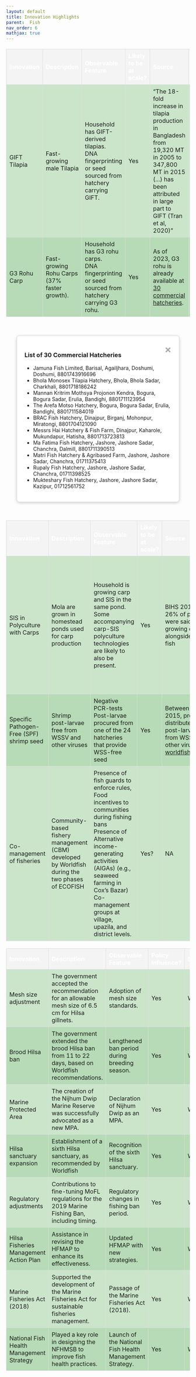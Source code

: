 ```yaml
---
layout: default
title: Innovation Highlights
parent:  Fish
nav_order: 6
mathjax: true
---
```



<style>
/* Custom Table Styling */
.custom-table {
  background-color: rgba(0, 128, 0, 0.2); /* Light green */
  border-collapse: collapse;
  width: 100%;
  margin: 20px 0;
  font-size: 1rem;
}

.custom-table th {
  background-color: rgba(0, 128, 0, 0.4); /* Darker green */
  color: white;
  text-align: left;
  padding: 8px;
}

.custom-table th, .custom-table td {
  border: 1px solid #ddd;
  padding: 8px;
}

.custom-table tr:nth-child(even) {
  background-color: rgba(0, 128, 0, 0.1); /* Alternating row color */
}

.custom-table tr:hover {
  background-color: rgba(0, 128, 0, 0.3); /* Highlight on hover */
}
</style>

<!DOCTYPE html>
<html lang="en">
<head>
  <meta charset="UTF-8">
  <meta name="viewport" content="width=device-width, initial-scale=1.0">
  <title>Fisheries Innovations Table</title>
  <style>
    /* Table styles */
    .custom-table {
      border-collapse: collapse;
      width: 100%;
      margin-top: 20px;
    }
    .custom-table th, .custom-table td {
      border: 1px solid #ddd;
      padding: 8px;
      text-align: left;
    }
    .custom-table th {
      background-color: #f4f4f4;
    }

    /* Modal styles */
    .modal {
      display: none;
      position: fixed;
      z-index: 1;
      left: 0;
      top: 0;
      width: 100%;
      height: 100%;
      overflow: auto;
      background-color: rgba(0, 0, 0, 0.4);
    }
    .modal-content {
      background-color: #fff;
      margin: 10% auto;
      padding: 20px;
      border: 1px solid #ddd;
      width: 80%;
      border-radius: 8px;
      box-shadow: 0 2px 8px rgba(0, 0, 0, 0.2);
    }
    .close-btn {
      color: #aaa;
      float: right;
      font-size: 28px;
      font-weight: bold;
      cursor: pointer;
    }
    .close-btn:hover,
    .close-btn:focus {
      color: #000;
      text-decoration: none;
    }
  </style>
</head>
<body>

<table class="custom-table">
  <thead>
    <tr>
      <th>Innovation</th>
      <th>Description</th>
      <th>Observable Feature</th>
      <th>Likely to be at scale?</th>
      <th>Source</th>
      <th>Attribution</th>
    </tr>
  </thead>
  <tbody>
    <tr>
      <td>GIFT Tilapia</td>
      <td>Fast-growing male Tilapia</td>
      <td>Household has GIFT-derived tilapias.<br>DNA fingerprinting or seed sourced from hatchery carrying GIFT.</td>
      <td>Yes</td>
      <td>“The 18-fold increase in tilapia production in Bangladesh from 19,320 MT in 2005 to 347,800 MT in 2015 (...) has been attributed in large part to GIFT (Tran et al, 2020)”</td>
      <td>High. Developed by WorldFish</td>
    </tr>
    <tr>
      <td>G3 Rohu Carp</td>
      <td>Fast-growing Rohu Carps (37% faster growth).</td>
      <td>Household has G3 rohu carps.<br>DNA fingerprinting or seed sourced from hatchery carrying G3 rohu.</td>
      <td>Yes</td>
      <td>
        As of 2023, G3 rohu is already available at 
        <a href="#" id="hatcheries-link">30 commercial hatcheries</a>.
      </td>
      <td>High. Developed by WorldFish</td>
    </tr>
  </tbody>
</table>

<!-- Modal -->
<div id="hatcheries-modal" class="modal">
  <div class="modal-content">
    <span class="close-btn">&times;</span>
    <h3>List of 30 Commercial Hatcheries</h3>
    <ul>
      <li>Jamuna Fish Limited, Barisal, Agailjhara, Doshumi, Doshumi, 8801743916696</li>
      <li>Bhola Monosex Tilapia Hatchery, Bhola, Bhola Sadar, Charkhali, 8801718186242</li>
      <li>Mannan Kritrim Mothsya Projonon Kendra, Bogura, Bogura Sadar, Erulia, Bandighi, 8801711123954</li>
      <li>The Arefa Motso Hatchery, Bogura, Bogura Sadar, Erulia, Bandighi, 8801711584019</li>
      <li>BRAC Fish Hatchery, Dinajpur, Birganj, Mohonpur, Miratongi, 8801704121090</li>
      <li>Messrs Hai Hatchery & Fish Farm, Dinajpur, Kaharole, Mukundapur, Hatisha, 8801713723813</li>
      <li>Ma Fatima Fish Hatchery, Jashore, Jashore Sadar, Chanchra, Dalmill, 8801711390513</li>
      <li>Matri Fish Hatchery & Agribased Farm, Jashore, Jashore Sadar, Chanchra, 01711375413</li>
      <li>Rupaly Fish Hatchery, Jashore, Jashore Sadar, Chanchra, 01711398525</li>
      <li>Mukteshary Fish Hatchery, Jashore, Jashore Sadar, Kazipur, 01712561752</li>
      <!-- Add remaining hatcheries similarly -->
    </ul>
  </div>
</div>

<script>
  // Get modal elements
  const modal = document.getElementById("hatcheries-modal");
  const link = document.getElementById("hatcheries-link");
  const closeBtn = document.querySelector(".close-btn");

  // Show modal on link click
  link.addEventListener("click", function(event) {
    event.preventDefault();
    modal.style.display = "block";
  });

  // Hide modal on close button click
  closeBtn.addEventListener("click", function() {
    modal.style.display = "none";
  });

  // Hide modal on outside click
  window.addEventListener("click", function(event) {
    if (event.target === modal) {
      modal.style.display = "none";
    }
  });
</script>

</body>
</html>



<table class="custom-table" style="border-collapse: collapse; width: 100%;">
  <thead>
    <tr>
      <th>Innovation</th>
      <th>Description</th>
      <th>Observable Feature</th>
      <th>Likely to be at scale?</th>
      <th>Source</th>
      <th>Attribution</th>
    </tr>
  </thead>
  <tbody>
    <tr>
      <td>SIS in Polyculture with Carps</td>
      <td>Mola are grown in homestead ponds used for carp production</td>
      <td>Household is growing carp and SIS in the same pond.<br>Some accompanying carp-SIS polyculture technologies are likely to also be present.</td>
      <td>Yes</td>
      <td>BIHS 2018<br>26% of ponds were said to be growing carps alongside small fish</td>
      <td>Low. SIS-Carp polyculture was first explored in Bangladesh in 2003 in a collaboration between the Department of Fisheries (DoF) and DANIDA. More recently, BAU has been developing</td>
    </tr>
    <tr>
      <td>Specific Pathogen-Free (SPF) shrimp seed</td>
      <td>Shrimp post-larvae free from WSSV and other viruses</td>
      <td>Negative PCR-tests<br>Post-larvae procured from one of the 24 hatcheries that provide WSS-free seed</td>
      <td>Yes</td>
      <td>Between 2013 and 2015, project distributed 1 billion post-larvae free from WSSV and other viruses<br><a href="https://worldfishcenter.org/pages/shrimp-bd/">worldfishcenter.org</a></td>
      <td>-</td>
    </tr>
    <tr>
      <td>Co-management of fisheries</td>
      <td>Community-based fishery management (CBM) developed by Worldfish during the two phases of ECOFISH</td>
      <td>Presence of fish guards to enforce rules,<br>Food incentives to communities during fishing bans<br>Presence of Alternative income-generating activities (AIGAs) (e.g., seaweed farming in Cox’s Bazar)<br>Co-management groups at village, upazila, and district levels.</td>
      <td>Yes?</td>
      <td>NA</td>
      <td>High. This model was developed by Worldfish through ECOFISH, a USAID-funded project</td>
    </tr>
  </tbody>
</table>


<table class="custom-table" style="border-collapse: collapse; width: 100%;">
  <thead>
    <tr>
      <th>Innovation</th>
      <th>Description</th>
      <th>Observable Feature</th>
      <th>Policy Influence?</th>
      <th>Source</th>
      <th>Attribution</th>
    </tr>
  </thead>
  <tbody>
    <tr>
      <td>Mesh size adjustment</td>
      <td>The government accepted the recommendation for an allowable mesh size of 6.5 cm for Hilsa gillnets.</td>
      <td>Adoption of mesh size standards.</td>
      <td>Yes</td>
      <td>WorldFish</td>
      <td>High</td>
    </tr>
    <tr>
      <td>Brood Hilsa ban</td>
      <td>The government extended the brood Hilsa ban from 11 to 22 days, based on Worldfish recommendations.</td>
      <td>Lengthened ban period during breeding season.</td>
      <td>Yes</td>
      <td>WorldFish</td>
      <td>High</td>
    </tr>
    <tr>
      <td>Marine Protected Area</td>
      <td>The creation of the Nijhum Dwip Marine Reserve was successfully advocated as a new MPA.</td>
      <td>Declaration of Nijhum Dwip as an MPA.</td>
      <td>Yes</td>
      <td>WorldFish</td>
      <td>High</td>
    </tr>
    <tr>
      <td>Hilsa sanctuary expansion</td>
      <td>Establishment of a sixth Hilsa sanctuary, as recommended by Worldfish</td>
      <td>Recognition of the sixth Hilsa sanctuary.</td>
      <td>Yes</td>
      <td>WorldFish</td>
      <td>High</td>
    </tr>
    <tr>
      <td>Regulatory adjustments</td>
      <td>Contributions to fine-tuning MoFL regulations for the 2019 Marine Fishing Ban, including timing.</td>
      <td>Regulatory changes in fishing ban period.</td>
      <td>Yes</td>
      <td>WorldFish</td>
      <td>Medium</td>
    </tr>
    <tr>
      <td>Hilsa Fisheries Management Action Plan</td>
      <td>Assistance in revising the HFMAP to enhance its effectiveness.</td>
      <td>Updated HFMAP with new strategies.</td>
      <td>Yes</td>
      <td>WorldFish</td>
      <td>Medium</td>
    </tr>
    <tr>
      <td>Marine Fisheries Act (2018)</td>
      <td>Supported the development of the Marine Fisheries Act for sustainable fisheries management.</td>
      <td>Passage of the Marine Fisheries Act (2018).</td>
      <td>Yes</td>
      <td>WorldFish</td>
      <td>Medium</td>
    </tr>
    <tr>
      <td>National Fish Health Management Strategy</td>
      <td>Played a key role in designing the NFHMSB to improve fish health practices.</td>
      <td>Launch of the National Fish Health Management Strategy.</td>
      <td>Yes</td>
      <td>WorldFish</td>
      <td>Medium</td>
    </tr>
  </tbody>
</table>
